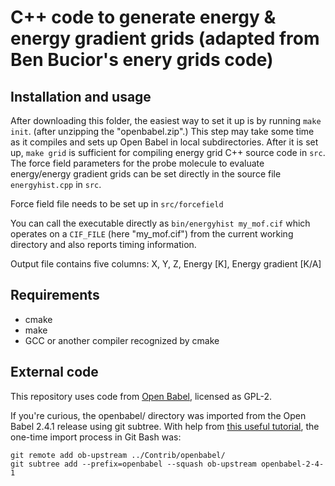 # C++ code to generate energy & energy gradient grids (adapted from Ben Bucior's enery grids code)

## Installation and usage
After downloading this folder, the easiest way to set it up is by running `make init`. (after unzipping the "openbabel.zip".) This step may take some time as it compiles and sets up Open Babel in local subdirectories. After it is set up, `make grid` is sufficient for compiling energy grid C++ source code in `src`. The force field parameters for the probe molecule to evaluate energy/energy gradient grids can be set directly in the source file `energyhist.cpp` in `src`.

Force field file needs to be set up in `src/forcefield`

You can call the executable directly as `bin/energyhist my_mof.cif` which operates on a `CIF_FILE` (here "my_mof.cif") from the current working directory and also reports timing information. 

Output file contains five columns: X, Y, Z, Energy [K], Energy gradient [K/A]

## Requirements
* cmake
* make
* GCC or another compiler recognized by cmake

## External code
This repository uses code from [Open Babel](https://github.com/openbabel/openbabel), licensed as GPL-2.

If you're curious, the openbabel/ directory was imported from the Open Babel 2.4.1 release using git subtree.  With help from [this useful tutorial](https://medium.com/@porteneuve/mastering-git-subtrees-943d29a798ec), the one-time import process in Git Bash was:

```
git remote add ob-upstream ../Contrib/openbabel/
git subtree add --prefix=openbabel --squash ob-upstream openbabel-2-4-1
```
